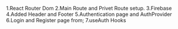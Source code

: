 1.React Router Dom
2.Main Route and Privet Route setup.
3.Firebase
4.Added Header and Footer 
5.Authentication page and AuthProvider 
6.Login and Register page from;
7.useAuth Hooks